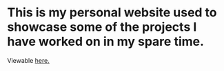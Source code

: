 # This is my personal website used to showcase some of the projects I have worked on in my spare time.

Viewable [here.](https://philipshasha.github.io)
